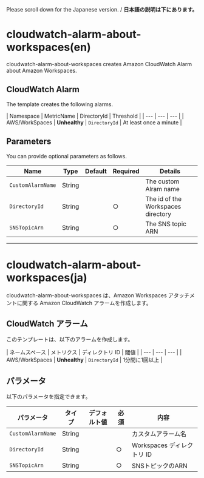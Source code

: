 Please scroll down for the Japanese version. / **日本語の説明は下にあります。**

# cloudwatch-alarm-about-workspaces(en)

cloudwatch-alarm-about-workspaces creates Amazon CloudWatch Alarm about Amazon Workspaces.

## CloudWatch Alarm

The template creates the following alarms.

| Namespace | MetricName | DirectoryId | Threshold |
| --- | --- | --- |
| AWS/WorkSpaces | **Unhealthy** | `DirectoryId` | At least once a minute |

## Parameters

You can provide optional parameters as follows.

| Name | Type | Default | Required | Details | 
| --- | --- | --- | --- | --- |
| `CustomAlarmName` | String | | | The custom Alram name |
| `DirectoryId` | String | | ○ | The id of the Workspaces directory |
| `SNSTopicArn` | String | | ○ | The SNS topic ARN |

---------------------------------------

# cloudwatch-alarm-about-workspaces(ja)

cloudwatch-alarm-about-workspaces は、Amazon Workspaces アタッチメントに関する Amazon CloudWatch アラームを作成します。

## CloudWatch アラーム

このテンプレートは、以下のアラームを作成します。

| ネームスペース | メトリクス | ディレクトリ ID | 閾値 |
| --- | --- | --- |
| AWS/WorkSpaces | **Unhealthy** | `DirectoryId` | 1分間に1回以上 |

## パラメータ

以下のパラメータを指定できます。

| パラメータ | タイプ | デフォルト値 | 必須 | 内容 | 
| --- | --- | --- | --- | --- |
| `CustomAlarmName` | String | | | カスタムアラーム名 |
| `DirectoryId` | String | | ○ | Workspaces ディレクトリ ID |
| `SNSTopicArn` | String | | ○ | SNSトピックのARN |
